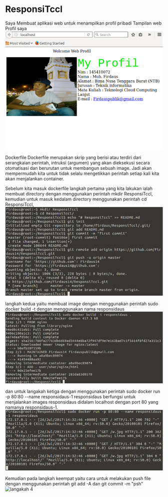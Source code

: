 # ResponsiTccl
Saya Membuat aplikasi web untuk menampilkan profil pribadi
Tampilan web Profil saya 
![p](https://github.com/Firdaus14/ResponsiTccl/blob/master/p.png)

Dockerfile 
Dockerfile merupakan skrip yang berisi atau terdiri dari serangkaian perintah, intruksi (argumen) yang akan dieksekusi secara otomatisasi dan berurutan untuk membangun sebuah image. Jadi akan mempermudah kita untuk tidak selalu mengetikkan perintah setiap kali kita akan menjalankan container.

Sebelum kita masuk dockerfile langkah pertama yang kita lakukan ialah membuat directory dengan menggunakan perintah mkdir ResponsiTccl, kemudian untuk masuk kedalam directory menggunakan perintah cd ResponsiTccl,
![langakah 1](https://github.com/Firdaus14/ResponsiTccl/blob/master/langkah%201.png)


langkah kedua yaitu membuat image dengan menggunakan perintah sudo docker build -t dengan menggunakan nama responsidaus
![langakah 2](https://github.com/Firdaus14/ResponsiTccl/blob/master/langkah%202.png)

dan untuk langakah ketiga dengan menggunakan perintah sudo docker run -p 80:80 --name responsidaus-1 responsidaus berfungsi untuk menjalankan images responsidaus didalam localhost dengan port 80 yang namanya responsidaus-1.
![langakah 3](https://github.com/Firdaus14/ResponsiTccl/blob/master/langkah%203.png)

Kemudian pada langkah keempat yaitu cara untuk melakukan push file dengan menggunakan perintah git add -A dan git commit -m "psh" 
![langakah 4](https://github.com/Firdaus14/ResponsiTccl/blob/master/langkah%204.png)
